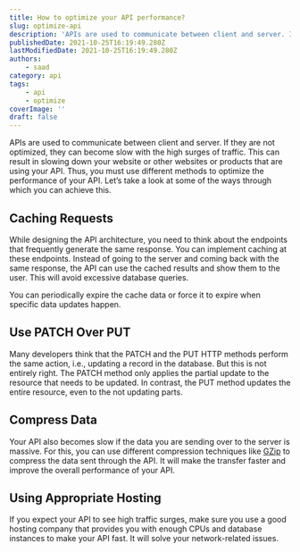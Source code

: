 ```yaml
---
title: How to optimize your API performance?
slug: optimize-api
description: 'APIs are used to communicate between client and server. If they are not optimized, they can become slow with the high surges of traffic.'
publishedDate: 2021-10-25T16:19:49.280Z
lastModifiedDate: 2021-10-25T16:19:49.280Z
authors:
    - saad
category: api
tags:
    - api
    - optimize
coverImage: ''
draft: false
---
```


<Lead>

APIs are used to communicate between client and server. If they are not optimized, they can become slow with the high surges of traffic. This can result in slowing down your website or other websites or products that are using your API. Thus, you must use different methods to optimize the performance of your API. Let’s take a look at some of the ways through which you can achieve this.

</Lead>

## Caching Requests

While designing the API architecture, you need to think about the endpoints that frequently generate the same response. You can implement caching at these endpoints. Instead of going to the server and coming back with the same response, the API can use the cached results and show them to the user. This will avoid excessive database queries.

You can periodically expire the cache data or force it to expire when specific data updates happen.

## Use PATCH Over PUT

Many developers think that the PATCH and the PUT HTTP methods perform the same action, i.e., updating a record in the database. But this is not entirely right. The PATCH method only applies the partial update to the resource that needs to be updated. In contrast, the PUT method updates the entire resource, even to the not updating parts.

## Compress Data

Your API also becomes slow if the data you are sending over to the server is massive. For this, you can use different compression techniques like [GZip](https://www.gnu.org/software/gzip/) to compress the data sent through the API. It will make the transfer faster and improve the overall performance of your API.

## Using Appropriate Hosting

If you expect your API to see high traffic surges, make sure you use a good hosting company that provides you with enough CPUs and database instances to make your API fast. It will solve your network-related issues.
